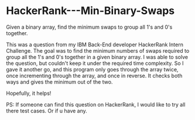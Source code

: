# HackerRank---Min-Binary-Swaps
Given a binary array, find the minimum swaps to group all 1's and 0's together.

This was a question from my IBM Back-End developer HackerRank Intern Challenge.
The goal was to find the minimum numbers of swaps required to group all the 1's and 0's together in a given binary array. 
I was able to solve the question, but couldn't keep it under the required time complexity.
So I gave it another go, and this program only goes through the array twice, once incrementing through the array, and once in reverse.
It checks both ways and gives the minimum out of the two.

Hopefully, it helps!

PS: If someone can find this question on HackerRank, I would like to try all there test cases. Or if u have any.
